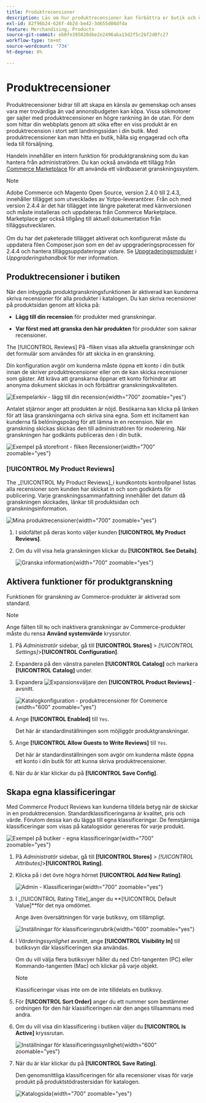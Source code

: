 ```yaml
---
title: Produktrecensioner
description: Läs om hur produktrecensioner kan förbättra er butik och öka er trovärdighet.
exl-id: 82f96b24-626f-4b2d-be42-3d655d08dfda
feature: Merchandising, Products
source-git-commit: eb0fe395020dbe2e2496aba13d2f5c2bf2d0fc27
workflow-type: tm+mt
source-wordcount: '734'
ht-degree: 0%

---
```


# Produktrecensioner

Produktrecensioner bidrar till att skapa en känsla av gemenskap och anses vara mer trovärdiga än vad annonsbudgeten kan köpa. Vissa sökmotorer ger sajter med produktrecensioner en högre rankning än de utan. För dem som hittar din webbplats genom att söka efter en viss produkt är en produktrecension i stort sett landningssidan i din butik. Med produktrecensioner kan man hitta en butik, hålla sig engagerad och ofta leda till försäljning.

Handeln innehåller en intern funktion för produktgranskning som du kan hantera från administratören. Du kan också använda ett tillägg från [Commerce Marketplace](../getting-started/commerce-marketplace.md) för att använda ett värdbaserat granskningssystem.

>[!NOTE]
>
>Adobe Commerce och Magento Open Source, version 2.4.0 till 2.4.3, innehåller tillägget som utvecklades av Yotpo-leverantörer. Från och med version 2.4.4 är det här tillägget inte längre paketerat med kärnversionen och måste installeras och uppdateras från Commerce Marketplace. Marketplace ger också tillgång till aktuell dokumentation från tilläggsutvecklaren.
><br><br>
>Om du har det paketerade tillägget aktiverat och konfigurerat måste du uppdatera filen Composer.json som en del av uppgraderingsprocessen för 2.4.4 och hantera tilläggsuppdateringar vidare. Se [Uppgraderingsmoduler](https://experienceleague.adobe.com/docs/commerce-operations/upgrade-guide/modules/upgrade.html) i _Uppgraderingshandbok_ för mer information.

## Produktrecensioner i butiken

När den inbyggda produktgranskningsfunktionen är aktiverad kan kunderna skriva recensioner för alla produkter i katalogen. Du kan skriva recensioner på produktsidan genom att klicka på:

- **Lägg till din recension** för produkter med granskningar.

- **Var först med att granska den här produkten** för produkter som saknar recensioner.

The [!UICONTROL Reviews] På -fliken visas alla aktuella granskningar och det formulär som användes för att skicka in en granskning.

Din konfiguration avgör om kunderna måste öppna ett konto i din butik innan de skriver produktrecensioner eller om de kan skicka recensioner som gäster. Att kräva att granskarna öppnar ett konto förhindrar att anonyma dokument skickas in och förbättrar granskningskvaliteten.

![Exempelarkiv - lägg till din recension](./assets/storefront-review-this-product.png){width="700" zoomable="yes"}

Antalet stjärnor anger att produkten är nöjd. Besökarna kan klicka på länken för att läsa granskningarna och skriva sina egna. Som ett incitament kan kunderna få belöningspoäng för att lämna in en recension. När en granskning skickas skickas den till administratören för moderering. När granskningen har godkänts publiceras den i din butik.

![Exempel på storefront - fliken Recensioner](./assets/storefront-reviews-tab.png){width="700" zoomable="yes"}

### [!UICONTROL My Product Reviews]

The _[!UICONTROL My Product Reviews]_i kundkontots kontrollpanel listas alla recensioner som kunden har skickat in och som godkänts för publicering. Varje granskningssammanfattning innehåller det datum då granskningen skickades, länkar till produktsidan och granskningsinformation.

![Mina produktrecensioner](./assets/account-dashboard-my-product-reviews.png){width="700" zoomable="yes"}

1. I sidofältet på deras konto väljer kunden **[!UICONTROL My Product Reviews]**.

1. Om du vill visa hela granskningen klickar du **[!UICONTROL See Details]**.

   ![Granska information](./assets/account-dashboard-my-product-reviews-details.png){width="700" zoomable="yes"}

## Aktivera funktioner för produktgranskning

Funktionen för granskning av Commerce-produkter är aktiverad som standard.

>[!NOTE]
>
>Ange fälten till `No` och inaktivera granskningar av Commerce-produkter måste du rensa **Använd systemvärde** kryssrutor.

1. På _Administratör_ sidebar, gå till **[!UICONTROL Stores]** > _[!UICONTROL Settings]_>**[!UICONTROL Configuration]**.

1. Expandera på den vänstra panelen **[!UICONTROL Catalog]** och markera **[!UICONTROL Catalog]** under.

1. Expandera ![Expansionsväljare](../assets/icon-display-expand.png) den **[!UICONTROL Product Reviews]** -avsnitt.

   ![Katalogkonfiguration - produktrecensioner för Commerce](../configuration-reference/catalog/assets/catalog-product-reviews.png){width="600" zoomable="yes"}

1. Ange **[!UICONTROL Enabled]** till `Yes`.

   Det här är standardinställningen som möjliggör produktgranskningar.

1. Ange **[!UICONTROL Allow Guests to Write Reviews]** till `Yes`.

   Det här är standardinställningen som avgör om kunderna måste öppna ett konto i din butik för att kunna skriva produktrecensioner.

1. När du är klar klickar du på **[!UICONTROL Save Config]**.

## Skapa egna klassificeringar

Med Commerce Product Reviews kan kunderna tilldela betyg när de skickar in en produktrecension. Standardklassificeringarna är kvalitet, pris och värde. Förutom dessa kan du lägga till egna klassificeringar. De femstjärniga klassificeringar som visas på katalogsidor genereras för varje produkt.

![Exempel på butiker - egna klassificeringar](./assets/attribute-custom-ratings-review.png){width="700" zoomable="yes"}

1. På _Administratör_ sidebar, gå till **[!UICONTROL Stores]** > _[!UICONTROL Attributes]_>**[!UICONTROL Rating]**.

1. Klicka på i det övre högra hörnet **[!UICONTROL Add New Rating]**.

   ![Admin - Klassificeringar](./assets/product-reviews-rating.png){width="700" zoomable="yes"}

1. I _[!UICONTROL Rating Title]_anger du **[!UICONTROL Default Value]**för det nya omdömet.

   Ange även översättningen för varje butiksvy, om tillämpligt.

   ![Inställningar för klassificeringsrubrik](./assets/product-rating-title.png){width="600" zoomable="yes"}

1. I _Värderingssynlighet_ avsnitt, ange **[!UICONTROL Visibility In]** till butiksvyn där klassificeringen ska användas.

   Om du vill välja flera butiksvyer håller du ned Ctrl-tangenten (PC) eller Kommando-tangenten (Mac) och klickar på varje objekt.

   >[!NOTE]
   >
   >Klassificeringar visas inte om de inte tilldelats en butiksvy.

1. För **[!UICONTROL Sort Order]** anger du ett nummer som bestämmer ordningen för den här klassificeringen när den anges tillsammans med andra.

1. Om du vill visa din klassificering i butiken väljer du **[!UICONTROL Is Active]** kryssrutan.

   ![Inställningar för klassificeringssynlighet](./assets/product-rating-visibility.png){width="600" zoomable="yes"}

1. När du är klar klickar du på **[!UICONTROL Save Rating]**.

   Den genomsnittliga klassificeringen för alla recensioner visas för varje produkt på produktstödrastersidan för katalogen.

   ![Katalogsida](./assets/catalog-rating-page.png){width="700" zoomable="yes"}
